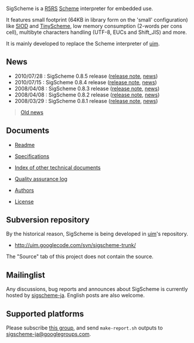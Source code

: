 SigScheme is a [R5RS](http://www.schemers.org/Documents/Standards/R5RS/) [Scheme](http://en.wikipedia.org/wiki/Scheme_%28programming_language%29) interpreter for embedded use.

It features small footprint (64KB in library form on the 'small' configuration) like [SIOD](http://www.cs.indiana.edu/scheme-repository/imp/siod.html) and [TinyScheme](http://tinyscheme.sourceforge.net/), low memory consumption (2-words per cons cell), multibyte characters handling (UTF-8, EUCs and Shift\_JIS) and more.

It is mainly developed to replace the Scheme interpreter of [uim](http://code.google.com/p/uim/).

## News ##
  * 2010/07/28 : SigScheme 0.8.5 release ([release note](http://uim.googlecode.com/svn/tags/sigscheme-0.8.5/RELNOTE), [news](http://uim.googlecode.com/svn/tags/sigscheme-0.8.5/NEWS))
  * 2010/07/15 : SigScheme 0.8.4 release ([release note](http://uim.googlecode.com/svn/tags/sigscheme-0.8.4/RELNOTE), [news](http://uim.googlecode.com/svn/tags/sigscheme-0.8.4/NEWS))
  * 2008/04/08 : SigScheme 0.8.3 release ([release note](http://uim.googlecode.com/svn/tags/sigscheme-0.8.3/RELNOTE), [news](http://uim.googlecode.com/svn/tags/sigscheme-0.8.3/NEWS))
  * 2008/04/08 : SigScheme 0.8.2 release ([release note](http://uim.googlecode.com/svn/tags/sigscheme-0.8.2/RELNOTE), [news](http://uim.googlecode.com/svn/tags/sigscheme-0.8.2/NEWS))
  * 2008/03/29 : SigScheme 0.8.1 release ([release note](http://uim.googlecode.com/svn/tags/sigscheme-0.8.1/RELNOTE), [news](http://uim.googlecode.com/svn/tags/sigscheme-0.8.1/NEWS))

> [Old news](OldNews.md)


## Documents ##

  * [Readme](http://uim.googlecode.com/svn/tags/sigscheme-0.8.5/README)

  * [Specifications](http://sigscheme.googlecode.com/svn/doc/spec.html)

  * [Index of other technical documents](http://sigscheme.googlecode.com/svn/doc/index.html)

  * [Quality assurance log](http://uim.googlecode.com/svn/tags/sigscheme-0.8.5/QALog)

  * [Authors](http://uim.googlecode.com/svn/tags/sigscheme-0.8.5/AUTHORS)

  * [License](http://uim.googlecode.com/svn/tags/sigscheme-0.8.5/COPYING)

## Subversion repository ##

By the historical reason, SigScheme is being developed in [uim](http://code.google.com/p/uim/)'s repository.

  * http://uim.googlecode.com/svn/sigscheme-trunk/

The "Source" tab of this project does not contain the source.

## Mailinglist ##

Any discussions, bug reports and announces about SigScheme is currently hosted by [sigscheme-ja](http://groups.google.com/group/sigscheme-ja/about). English posts are also welcome.

## Supported platforms ##

Please subscribe [this group](http://groups.google.com/group/sigscheme-ja/about), and send `make-report.sh` outputs to sigscheme-ja@googlegroups.com.